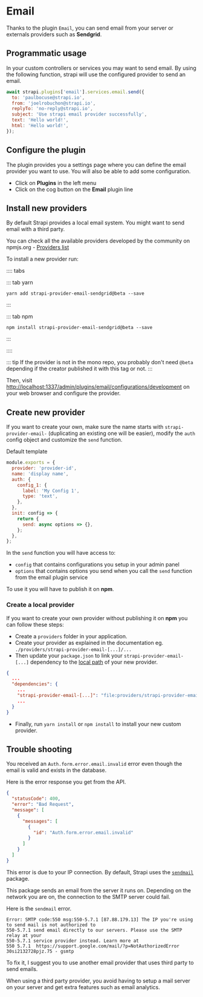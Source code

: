 # Email

Thanks to the plugin `Email`, you can send email from your server or externals providers such as **Sendgrid**.

## Programmatic usage

In your custom controllers or services you may want to send email.
By using the following function, strapi will use the configured provider to send an email.

```js
await strapi.plugins['email'].services.email.send({
  to: 'paulbocuse@strapi.io',
  from: 'joelrobuchon@strapi.io',
  replyTo: 'no-reply@strapi.io',
  subject: 'Use strapi email provider successfully',
  text: 'Hello world!',
  html: 'Hello world!',
});
```

## Configure the plugin

The plugin provides you a settings page where you can define the email provider you want to use.
You will also be able to add some configuration.

- Click on **Plugins** in the left menu
- Click on the cog button on the **Email** plugin line

## Install new providers

By default Strapi provides a local email system. You might want to send email with a third party.

You can check all the available providers developed by the community on npmjs.org - [Providers list](https://www.npmjs.com/search?q=strapi-provider-email-)

To install a new provider run:

:::: tabs

::: tab yarn

```
yarn add strapi-provider-email-sendgrid@beta --save
```

:::

::: tab npm

```
npm install strapi-provider-email-sendgrid@beta --save
```

:::

::::

::: tip
If the provider is not in the mono repo, you probably don't need `@beta` depending if the creator published it with this tag or not.
:::

Then, visit [http://localhost:1337/admin/plugins/email/configurations/development](http://localhost:1337/admin/plugins/email/configurations/development) on your web browser and configure the provider.

## Create new provider

If you want to create your own, make sure the name starts with `strapi-provider-email-` (duplicating an existing one will be easier), modify the `auth` config object and customize the `send` function.

Default template

```js
module.exports = {
  provider: 'provider-id',
  name: 'display name',
  auth: {
    config_1: {
      label: 'My Config 1',
      type: 'text',
    },
  },
  init: config => {
    return {
      send: async options => {},
    };
  },
};
```

In the `send` function you will have access to:

- `config` that contains configurations you setup in your admin panel
- `options` that contains options you send when you call the `send` function from the email plugin service

To use it you will have to publish it on **npm**.

### Create a local provider

If you want to create your own provider without publishing it on **npm** you can follow these steps:

- Create a `providers` folder in your application.
- Create your provider as explained in the documentation eg. `./providers/strapi-provider-email-[...]/...`
- Then update your `package.json` to link your `strapi-provider-email-[...]` dependency to the [local path](https://docs.npmjs.com/files/package.json#local-paths) of your new provider.

```json
{
  ...
  "dependencies": {
    ...
    "strapi-provider-email-[...]": "file:providers/strapi-provider-email-[...]",
    ...
  }
}
```

- Finally, run `yarn install` or `npm install` to install your new custom provider.

## Trouble shooting

You received an `Auth.form.error.email.invalid` error even though the email is valid and exists in the database.

Here is the error response you get from the API.

```json
{
  "statusCode": 400,
  "error": "Bad Request",
  "message": [
    {
      "messages": [
        {
          "id": "Auth.form.error.email.invalid"
        }
      ]
    }
  ]
}
```

This error is due to your IP connection. By default, Strapi uses the [`sendmail`](https://github.com/guileen/node-sendmail) package.

This package sends an email from the server it runs on. Depending on the network you are on, the connection to the SMTP server could fail.

Here is the `sendmail` error.

```
Error: SMTP code:550 msg:550-5.7.1 [87.88.179.13] The IP you're using to send mail is not authorized to
550-5.7.1 send email directly to our servers. Please use the SMTP relay at your
550-5.7.1 service provider instead. Learn more at
550 5.7.1  https://support.google.com/mail/?p=NotAuthorizedError 30si2132728pjz.75 - gsmtp
```

To fix it, I suggest you to use another email provider that uses third party to send emails.

When using a third party provider, you avoid having to setup a mail server on your server and get extra features such as email analytics.
